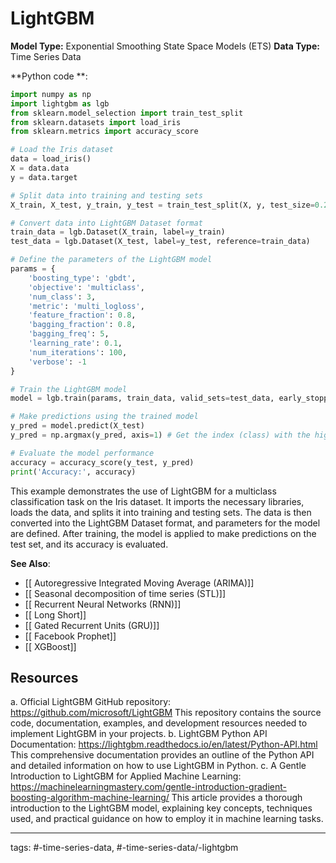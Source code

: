 #  LightGBM
**Model Type:**  Exponential Smoothing State Space Models (ETS)
**Data Type:**  Time Series Data

**Python code **:


```python
import numpy as np
import lightgbm as lgb
from sklearn.model_selection import train_test_split
from sklearn.datasets import load_iris
from sklearn.metrics import accuracy_score

# Load the Iris dataset
data = load_iris()
X = data.data
y = data.target

# Split data into training and testing sets
X_train, X_test, y_train, y_test = train_test_split(X, y, test_size=0.2, random_state=42)

# Convert data into LightGBM Dataset format
train_data = lgb.Dataset(X_train, label=y_train)
test_data = lgb.Dataset(X_test, label=y_test, reference=train_data)

# Define the parameters of the LightGBM model
params = {
    'boosting_type': 'gbdt',
    'objective': 'multiclass',
    'num_class': 3,
    'metric': 'multi_logloss',
    'feature_fraction': 0.8,
    'bagging_fraction': 0.8,
    'bagging_freq': 5,
    'learning_rate': 0.1,
    'num_iterations': 100,
    'verbose': -1
}

# Train the LightGBM model
model = lgb.train(params, train_data, valid_sets=test_data, early_stopping_rounds=10)

# Make predictions using the trained model
y_pred = model.predict(X_test)
y_pred = np.argmax(y_pred, axis=1) # Get the index (class) with the highest probability

# Evaluate the model performance
accuracy = accuracy_score(y_test, y_pred)
print('Accuracy:', accuracy)
```

This example demonstrates the use of LightGBM for a multiclass classification task on the Iris dataset. It imports the necessary libraries, loads the data, and splits it into training and testing sets. The data is then converted into the LightGBM Dataset format, and parameters for the model are defined. After training, the model is applied to make predictions on the test set, and its accuracy is evaluated.


**See Also**:

- [[ Autoregressive Integrated Moving Average (ARIMA)]]
- [[ Seasonal decomposition of time series (STL)]]
- [[ Recurrent Neural Networks (RNN)]]
- [[ Long Short]]
- [[ Gated Recurrent Units (GRU)]]
- [[ Facebook Prophet]]
- [[ XGBoost]]
## Resources

a. Official LightGBM GitHub repository: https://github.com/microsoft/LightGBM
This repository contains the source code, documentation, examples, and development resources needed to implement LightGBM in your projects.
b. LightGBM Python API Documentation: https://lightgbm.readthedocs.io/en/latest/Python-API.html
This comprehensive documentation provides an outline of the Python API and detailed information on how to use LightGBM in Python.
c. A Gentle Introduction to LightGBM for Applied Machine Learning: https://machinelearningmastery.com/gentle-introduction-gradient-boosting-algorithm-machine-learning/
This article provides a thorough introduction to the LightGBM model, explaining key concepts, techniques used, and practical guidance on how to employ it in machine learning tasks.


---
tags: #-time-series-data, #-time-series-data/-lightgbm
